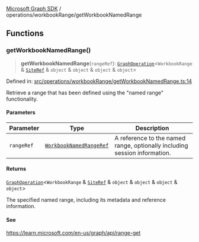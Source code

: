 [Microsoft Graph SDK](../../README.md) / operations/workbookRange/getWorkbookNamedRange

## Functions

### getWorkbookNamedRange()

> **getWorkbookNamedRange**(`rangeRef`): [`GraphOperation`](../../GraphOperation.md#graphoperation)\<`WorkbookRange` & [`SiteRef`](../../SiteRef.md#siteref) & `object` & `object` & `object` & `object`\>

Defined in: [src/operations/workbookRange/getWorkbookNamedRange.ts:14](https://github.com/Future-Secure-AI/microsoft-graph/blob/main/src/operations/workbookRange/getWorkbookNamedRange.ts#L14)

Retrieve a range that has been defined using the "named range" functionality.

#### Parameters

| Parameter | Type | Description |
| ------ | ------ | ------ |
| `rangeRef` | [`WorkbookNamedRangeRef`](../../WorkbookNamedRangeRef.md#workbooknamedrangeref) | A reference to the named range, optionally including session information. |

#### Returns

[`GraphOperation`](../../GraphOperation.md#graphoperation)\<`WorkbookRange` & [`SiteRef`](../../SiteRef.md#siteref) & `object` & `object` & `object` & `object`\>

The specified named range, including its metadata and reference information.

#### See

https://learn.microsoft.com/en-us/graph/api/range-get

